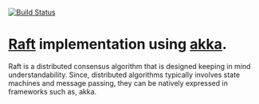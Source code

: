 [![Build Status](https://travis-ci.com/ahanwadi/raft.svg?branch=akka-typed)](https://travis-ci.com/ahanwadi/raft)

# [Raft](https://raft.github.io) implementation using [akka](http://akka.io).
Raft is a distributed consensus algorithm that is designed keeping in mind understandability. Since, distributed algorithms typically
involves state machines and message passing, they can be natively expressed in frameworks such as, akka.
